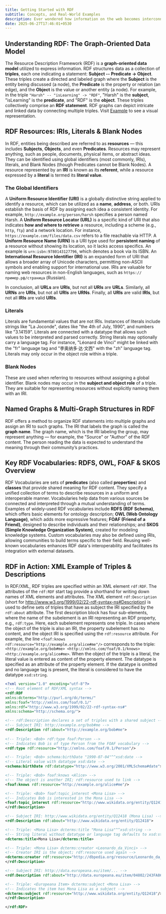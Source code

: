```yaml
---
title: Getting Started with RDF 
subtitle: Concepts, and Real-World Examples
description: Ever wondered how information on the web becomes interconnected in a machine-readable way? Enter the Resource Description Framework (RDF) a powerful, graph-based model that structures knowledge using simple yet expressive triples, Subject – Predicate - Object. Whether you're exploring how global identifiers like IRIs work, understanding blank nodes, or diving into real-world RDF/XML examples, this guide breaks it all down in clear, digestible terms. Curious how “Harsh is learning RDF” becomes part of a web of linked data?
date: 2025-06-27T17:46:01+0530
---
```



## Understanding RDF: The Graph-Oriented Data Model

The Resource Description Framework (RDF) is a **graph-oriented data model** utilized to express information. RDF structures data as a collection of **triples**, each one indicating a statement: **Subject -- Predicate -> Object**. These triples create a directed and labeled graph where the **Subject** is the entity being discussed (a node), the **Predicate** is the property or relation (an edge), and the **Object** is the value or another entity (a node). For example, in the triple `"Harsh" -- "isLearning" -> "RDF"`, "Harsh" is the **subject**, "isLearning" is the **predicate**, and "RDF" is the **object**. These triples collectively comprise an **RDF statement**. RDF graphs can depict intricate and linked data by connecting multiple triples. Visit [Example](https://www.w3.org/TR/rdf-primer/example-graph.jpg) to see a visual representation.


## RDF Resources: IRIs, Literals & Blank Nodes

In RDF, entities being described are referred to as **resources** — this includes **Subjects**, **Objects**, and even **Predicates**. Resources may represent anything, such as people, documents, physical items, or abstract ideas. They can be identified using global identifiers (most commonly, IRIs), literals, and Blank Nodes (though Predicates cannot be Blank Nodes). A resource represented by an **IRI** is known as its **referent**, while a resource expressed by a **literal** is termed its **literal value**.

### The Global Identifiers

A **Uniform Resource Identifier (URI)** is a globally distinctive string applied to identify a resource, which can be utilized as a **name**, **address**, or both. URIs establish the basis of RDF by assigning each idea a consistent identity. For example, `http://example.org/person/harsh` specifies a person named Harsh. A **Uniform Resource Locator (URL)** is a specific kind of URI that also indicates **how and where to retrieve** a resource, including a scheme (e.g., `http`, `ftp`) and a network location. For instance, `https://example.com/files/data.csv` refers to a file reachable via HTTP. A **Uniform Resource Name (URN)** is a URI type used for **persistent naming** of a resource without showing its location, so it lacks access specifics. An example is `urn:isbn:9780143127796`, which denotes a book via its ISBN. An **International Resource Identifier (IRI)** is an expanded form of URI that allows a broader array of Unicode characters, permitting non-ASCII symbols and enabling support for international use. IRIs are valuable for naming web resources in non-English languages, such as `https://пример.рф/страница` (Russian).

In conclusion, all **URLs** are **URIs**, but not all **URIs** are **URLs**. Similarly, all **URNs** are **URIs**, but not all **URIs** are **URNs**. Finally, all **URIs** are valid **IRIs**, but not all **IRIs** are valid **URIs**.

### Literals

Literals are fundamental values that are not IRIs. Instances of literals include strings like "La Joconde", dates like "the 4th of July, 1990", and numbers like "3.14159". Literals are connected with a datatype that allows such values to be interpreted and parsed correctly. String literals may optionally carry a language tag. For instance, "Léonard de Vinci" might be linked with the "fr" language tag and "李奥纳多·达·文西" with the "zh" language tag. Literals may only occur in the object role within a triple.

### Blank Nodes

These are used when referring to resources without assigning a global identifier. Blank nodes may occur in the **subject and object role** of a triple. They are suitable for representing resources without explicitly naming them with an IRI.


## Named Graphs & Multi-Graph Structures in RDF

RDF offers a method to organize RDF statements into multiple graphs and assign an IRI to such graphs. The IRI that labels the graph is called the **graph name**. The graph name, which is the IRI labeling the group, may represent anything — for example, the "Source" or "Author" of the RDF content. The person reading the data is expected to understand the meaning through their community’s practices.


## Key RDF Vocabularies: RDFS, OWL, FOAF & SKOS Overview

RDF Vocabularies are sets of **predicates** (also called **properties**) and **classes** that provide shared meaning for RDF content. They specify a unified collection of terms to describe resources in a uniform and interoperable manner. Vocabularies help data from various sources be connected and interpreted through a mutual understanding of terms. Examples of widely-used RDF vocabularies include **RDFS (RDF Schema)**, which offers basic elements for ontology description; **OWL (Web Ontology Language)**, which adds more expressive features; **FOAF (Friend of a Friend)**, designed to describe individuals and their relationships; and **SKOS (Simple Knowledge Organization System)**, created for modeling knowledge systems. Custom vocabularies may also be defined using IRIs, allowing communities to build terms specific to their field. Reusing well-known vocabularies enhances RDF data's interoperability and facilitates its integration with external datasets.


## RDF in Action: XML Example of Triples & Descriptions

In RDF/XML, RDF triples are specified within an XML element `rdf:RDF`. The attributes of the `rdf:RDF` start tag provide a shorthand for writing down names of XML elements and attributes. The XML element `rdf:Description` (short for http://www.w3.org/1999/02/22-rdf-syntax-ns#Description) is used to define sets of triples that have as subject the IRI specified by the `rdf:about` attribute. The first description block has four sub-elements, where the name of the subelement is an IRI representing an RDF property, e.g., `rdf:type`. Here, each subelement represents one triple. In cases where the object of the triple is also an IRI, the property subelement has no content, and the object IRI is specified using the `rdf:resource` attribute. For example, the line `<foaf:knows rdf:resource="http://example.org/alice#me"/>` corresponds to the triple: `<http://example.org/bob#me> <http://xmlns.com/foaf/0.1/knows> <http://example.org/alice#me>`. When the object of the triple is a literal, the literal value is entered as content of the property element. The datatype is specified as an attribute of the property element. If the datatype is omitted and no language tag is present, the literal is considered to have the datatype `xsd:string`.

```xml
<?xml version="1.0" encoding="utf-8"?>
<!-- Root element of RDF/XML syntax -->
<rdf:RDF
xmlns:dcterms="http://purl.org/dc/terms/"
xmlns:foaf="http://xmlns.com/foaf/0.1/"
xmlns:rdf="http://www.w3.org/1999/02/22-rdf-syntax-ns#"
xmlns:schema="http://schema.org/">

<!-- rdf:Description declares a set of triples with a shared subject -->
<!-- Subject IRI: http://example.org/bob#me -->
<rdf:Description rdf:about="http://example.org/bob#me">
    
<!-- Triple: <Bob> rdf:type foaf:Person -->
<!-- Indicates Bob is of type Person from the FOAF vocabulary -->
<rdf:type rdf:resource="http://xmlns.com/foaf/0.1/Person"/>

<!-- Triple: <Bob> schema:birthDate "1990-07-04"^^xsd:date -->
<!-- Literal value with datatype xsd:date -->
<schema:birthDate rdf:datatype="http://www.w3.org/2001/XMLSchema#date">1990-07-04</schema:birthDate>

<!-- Triple: <Bob> foaf:knows <Alice> -->
<!-- The object is another IRI; rdf:resource used to link -->
<foaf:knows rdf:resource="http://example.org/alice#me"/>

<!-- Triple: <Bob> foaf:topic_interest <Mona Lisa> -->
<!-- Indicates Bob is interested in the Mona Lisa -->
<foaf:topic_interest rdf:resource="http://www.wikidata.org/entity/Q12418"/>
</rdf:Description>

<!-- Subject IRI: http://www.wikidata.org/entity/Q12418 (Mona Lisa) -->
<rdf:Description rdf:about="http://www.wikidata.org/entity/Q12418">

<!-- Triple: <Mona Lisa> dcterms:title "Mona Lisa"^^xsd:string -->
<!-- String literal without datatype or language tag defaults to xsd:string -->
<dcterms:title>Mona Lisa</dcterms:title>

<!-- Triple: <Mona Lisa> dcterms:creator <Leonardo_da_Vinci> -->
<!-- Creator IRI is the object; rdf:resource used again -->
<dcterms:creator rdf:resource="http://dbpedia.org/resource/Leonardo_da_Vinci"/>
</rdf:Description>

<!-- Subject IRI: http://data.europeana.eu/item/... -->
<rdf:Description rdf:about="http://data.europeana.eu/item/04802/243FA8618938F4117025F17A8B813C5F9AA4D619">

<!-- Triple: <Europeana Item> dcterms:subject <Mona Lisa> -->
<!-- Indicates the item has Mona Lisa as a subject -->
<dcterms:subject rdf:resource="http://www.wikidata.org/entity/Q12418"/>
</rdf:Description>

</rdf:RDF>
```
